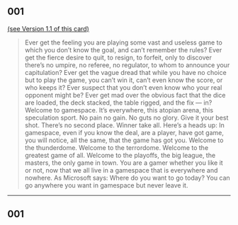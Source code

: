 ## 001
[(see Version 1.1 of this card)](http://www.futureofthebook.org/gamertheory/?p=65)
>Ever get the feeling you are playing some vast and useless game to which you don’t know the goal, and can’t remember the rules? Ever get the fierce desire to quit, to resign, to forfeit, only to discover there’s no umpire, no referee, no regulator, to whom to announce your capitulation? Ever get the vague dread that while you have no choice but to play the game, you can’t win it, can’t even know the score, or who keeps it? Ever suspect that you don’t even know who your real opponent might be? Ever get mad over the obvious fact that the dice are loaded, the deck stacked, the table rigged, and the fix — in? Welcome to gamespace. It’s everywhere, this atopian arena, this speculation sport. No pain no gain. No guts no glory. Give it your best shot. There’s no second place. Winner take all. Here’s a heads up: In gamespace, even if you know the deal, are a player, have got game, you will notice, all the same, that the game has got you. Welcome to the thunderdome. Welcome to the terrordome. Welcome to the greatest game of all. Welcome to the playoffs, the big league, the masters, the only game in town. You are a gamer whether you like it or not, now that we all live in a gamespace that is everywhere and nowhere. As Microsoft says: Where do you want to go today? You can go anywhere you want in gamespace but never leave it.

-------

## 001


